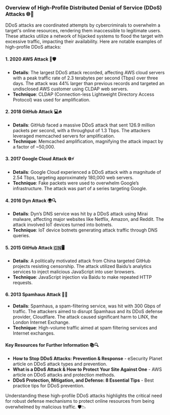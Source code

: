 ### Overview of High-Profile Distributed Denial of Service (DDoS) Attacks 🌐🚫

DDoS attacks are coordinated attempts by cybercriminals to overwhelm a target's online resources, rendering them inaccessible to legitimate users. These attacks utilize a network of hijacked systems to flood the target with excessive traffic, impacting their availability. Here are notable examples of high-profile DDoS attacks:

#### 1. **2020 AWS Attack** 🚀🛡️
   - **Details**: The largest DDoS attack recorded, affecting AWS cloud servers with a peak traffic rate of 2.3 terabytes per second (Tbps) over three days. The attack was 44% larger than previous records and targeted an undisclosed AWS customer using CLDAP web servers.
   - **Technique**: CLDAP (Connection-less Lightweight Directory Access Protocol) was used for amplification.

#### 2. **2018 GitHub Attack** 💻🔥
   - **Details**: GitHub faced a massive DDoS attack that sent 126.9 million packets per second, with a throughput of 1.3 Tbps. The attackers leveraged memcached servers for amplification.
   - **Technique**: Memcached amplification, magnifying the attack impact by a factor of ~50,000.

#### 3. **2017 Google Cloud Attack** 🌐⚡
   - **Details**: Google Cloud experienced a DDoS attack with a magnitude of 2.54 Tbps, targeting approximately 180,000 web servers.
   - **Technique**: Fake packets were used to overwhelm Google’s infrastructure. The attack was part of a series targeting Google.

#### 4. **2016 Dyn Attack** 🌍🔍
   - **Details**: Dyn’s DNS service was hit by a DDoS attack using Mirai malware, affecting major websites like Netflix, Amazon, and Reddit. The attack involved IoT devices turned into botnets.
   - **Technique**: IoT device botnets generating attack traffic through DNS queries.

#### 5. **2015 GitHub Attack** 🇨🇳🖥️
   - **Details**: A politically motivated attack from China targeted GitHub projects resisting censorship. The attack utilized Baidu’s analytics services to inject malicious JavaScript into user browsers.
   - **Technique**: JavaScript injection via Baidu to make repeated HTTP requests.

#### 6. **2013 Spamhaus Attack** 📧💥
   - **Details**: Spamhaus, a spam-filtering service, was hit with 300 Gbps of traffic. The attackers aimed to disrupt Spamhaus and its DDoS defense provider, Cloudflare. The attack caused significant harm to LINX, the London Internet Exchange.
   - **Technique**: High-volume traffic aimed at spam filtering services and Internet exchanges.

#### **Key Resources for Further Information** 📚🔍
   - **How to Stop DDoS Attacks: Prevention & Response** - eSecurity Planet article on DDoS attack types and prevention.
   - **What is a DDoS Attack & How to Protect Your Site Against One** - AWS article on DDoS attacks and protection methods.
   - **DDoS Protection, Mitigation, and Defense: 8 Essential Tips** - Best practice tips for DDoS prevention.

Understanding these high-profile DDoS attacks highlights the critical need for robust defense mechanisms to protect online resources from being overwhelmed by malicious traffic. 🛡️📉